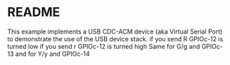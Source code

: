 # README

This example implements a USB CDC-ACM device (aka Virtual Serial Port)
to demonstrate the use of the USB device stack. 
if you send R GPIOc-12 is turned low 
if you send r GPIOc-12 is turned high
Same for G/g and GPIOc-13
and for  Y/y and GPIOc-14

